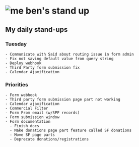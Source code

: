 # ![me](https://avatars2.githubusercontent.com/u/5232044?s=50&v=4) ben's stand up

## My daily stand-ups
 
### Tuesday

    - Communicate with Said about routing issue in form admin
    - Fix not saving default value from query string
    - Deploy webhook
    - Third Party form submission fix
    - Calendar Ajaxification
 
### Priorities 

    - Form webhook
    - Third party form submission page part not working
    - Calendar ajaxification
    - Commercial Filter
    - Form From email (w/SPF records)
    - Form submission window
    - Form documentation
      - Finish docs
      - Make donations page part feature called SF donations
      - Move SF page parts
      - Deprecate donations/registrations
      
